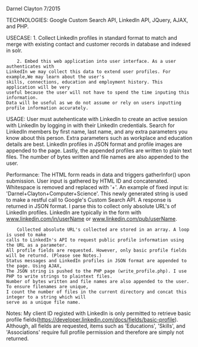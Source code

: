 Darnel Clayton
7/2015

TECHNOLOGIES:
	Google Custom Search API, LinkedIn API, JQuery, AJAX, and PHP.

USECASE:
		1. Collect LinkedIn profiles in standard format to match and merge with 
	existing contact and customer records in database and indexed in solr.

		2. Embed this web application into user interface. As a user authenticates with
	LinkedIn we may collect this data to extend user profiles. For example,We may learn about the user's
	skills, connections, education and employment history. This application will be very 
	useful because the user will not have to spend the time inputing this information.
	Data will be useful as we do not assume or rely on users inputting profile information accurately.

USAGE:
		User must autehenticate with LinkedIn to create an active session with LinkedIn
	by logging in with their LinkedIn credentials. Search for LinkedIn members by first name,
	last name, and any extra parameters you know about this person. Extra parameters such as
	workplace and education details are best. LinkedIn profiles in JSON format and profile images 
	are appended to the page. Lastly, the appended profiles are written to plain text files. 
	The number of bytes written and file names are also appended to the user. 

Performance:
		The HTML form reads in data and triggers gatherInfor() upon submission. User input 
	is gathered by HTML ID and concatenated. Whitespace is removed and replaced with '+'. 
	An example of fixed input is: 'Darnel+Clayton+Computer+Science'. This newly generated
	string is used to make a restful call to Google's Custom Search API. A response is returned
	in JSON format. I parse this to collect only absolute URL's of LinkedIn profiles. 
	LinkedIn are typically in the form with www.linkedin.com/in/userName or www.linkedin.com/pub/userName.
	
		Collected absolute URL's collected are stored in an array. A loop is used to make
	calls to LinkedIn's API to request public profile information using the URL as a parameter.
	All profile fields are requested. However, only basic profile fields will be returnd. (Please see Notes.)
	Status messages and LinkedIn profiles in JSON format are appended to the page. Using AJAX,
	The JSON string is pushed to the PHP page (write_profile.php). I use PHP to write strings to plaintext files.
	Number of bytes written and file names are also appended to the user. To ensure filenames are unique,
	I count the number of files in the current directory and concat this integer to a string which will
	serve as a unique file name.
	
Notes:
		My client ID registed with LinkedIn is only permitted to retrieve 
	basic profile fields(https://developer.linkedin.com/docs/fields/basic-profile). Although, all
	fields are requested, items such as 'Educations', 'Skills', and 'Associations' 
	require full profile permission and therefore are simply not returned.


